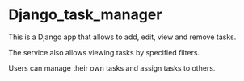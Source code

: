 # Django_task_manager

This is a Django app that allows to add, edit, view and remove tasks. 

The service also allows viewing tasks by specified filters.

Users can manage their own tasks and assign tasks to others.
